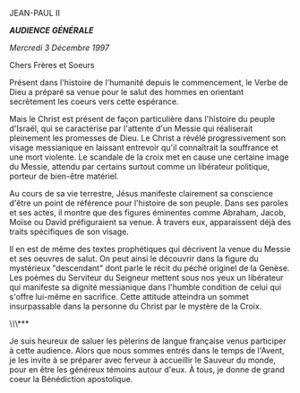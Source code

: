 JEAN-PAUL II


***AUDIENCE GÉNÉRALE***

*Mercredi 3 Décembre 1997*

Chers Frères et Soeurs

Présent dans l'histoire de l'humanité depuis le commencement, le Verbe de Dieu a préparé sa venue pour le salut des hommes en orientant secrètement les coeurs vers cette espérance.

Mais le Christ est présent de façon particulière dans l'histoire du peuple d'Israël, qui se caractérise par l'attente d'un Messie qui réaliserait pleinement les promesses de Dieu. Le Christ a révélé progressivement son visage messianique en laissant entrevoir qu'il connaîtrait la souffrance et une mort violente. Le scandale de la croix met en cause une certaine image du Messie, attendu par certains surtout comme un libérateur politique, porteur de bien-être matériel.

Au cours de sa vie terrestre, Jésus manifeste clairement sa conscience d'être un point de référence pour l'histoire de son peuple. Dans ses paroles et ses actes, il montre que des figures éminentes comme Abraham, Jacob, Moïse ou David préfiguraient sa venue. À travers eux, apparaissent déjà des traits spécifiques de son visage.

Il en est de même des textes prophétiques qui décrivent la venue du Messie et ses oeuvres de salut. On peut ainsi le découvrir dans la figure du mystérieux "descendant" dont parle le récit du péché originel de la Genèse. Les poèmes du Serviteur du Seigneur mettent sous nos yeux un libérateur qui manifeste sa dignité messianique dans l'humble condition de celui qui s'offre lui-même en sacrifice. Cette attitude atteindra un sommet insurpassable dans la personne du Christ par le mystère de la Croix.

\\*\\*\\*\*\*

Je suis heureux de saluer les pèlerins de langue française venus participer à cette audience. Alors que nous sommes entrés dans le temps de l'Avent, je les invite à se préparer avec ferveur à accueillir le Sauveur du monde, pour en être les généreux témoins autour d'eux. À tous, je donne de grand coeur la Bénédiction apostolique.